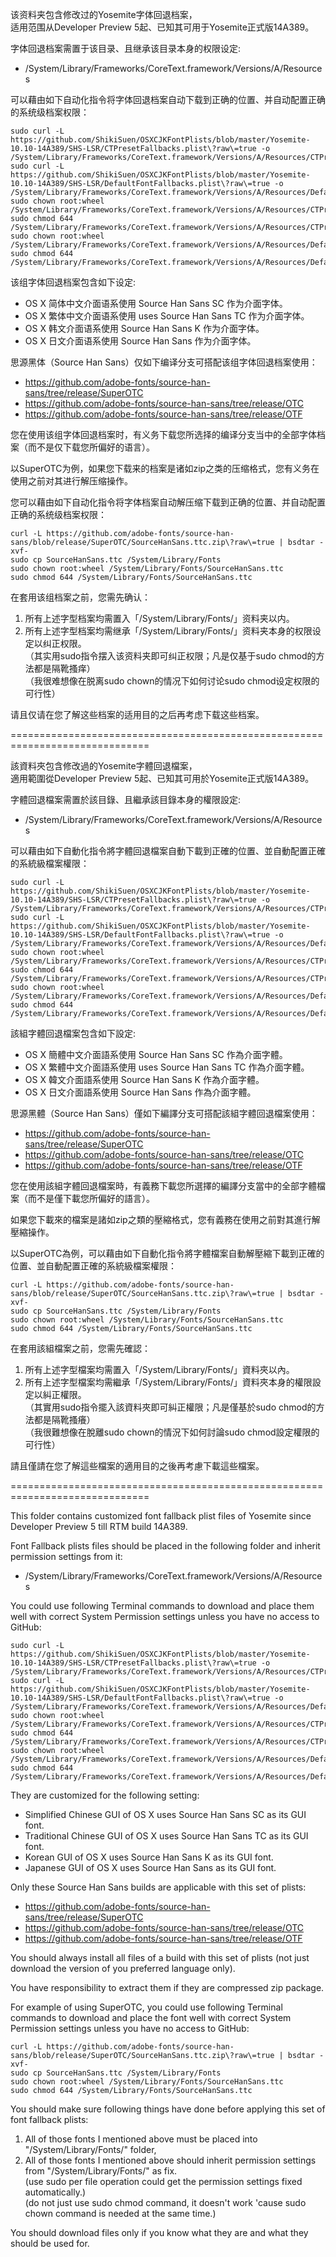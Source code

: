 该资料夹包含修改过的Yosemite字体回退档案，<br>
适用范围从Developer Preview 5起、已知其可用于Yosemite正式版14A389。<br>

字体回退档案需置于该目录、且继承该目录本身的权限设定:<br>
- /System/Library/Frameworks/CoreText.framework/Versions/A/Resources<br>

可以藉由如下自动化指令将字体回退档案自动下载到正确的位置、并自动配置正确的系统级档案权限：<br>
<pre><code>sudo curl -L https://github.com/ShikiSuen/OSXCJKFontPlists/blob/master/Yosemite-10.10-14A389/SHS-LSR/CTPresetFallbacks.plist\?raw\=true -o /System/Library/Frameworks/CoreText.framework/Versions/A/Resources/CTPresetFallbacks.plist
sudo curl -L https://github.com/ShikiSuen/OSXCJKFontPlists/blob/master/Yosemite-10.10-14A389/SHS-LSR/DefaultFontFallbacks.plist\?raw\=true -o /System/Library/Frameworks/CoreText.framework/Versions/A/Resources/DefaultFontFallbacks.plist
sudo chown root:wheel /System/Library/Frameworks/CoreText.framework/Versions/A/Resources/CTPresetFallbacks.plist
sudo chmod 644 /System/Library/Frameworks/CoreText.framework/Versions/A/Resources/CTPresetFallbacks.plist
sudo chown root:wheel /System/Library/Frameworks/CoreText.framework/Versions/A/Resources/DefaultFontFallbacks.plist
sudo chmod 644 /System/Library/Frameworks/CoreText.framework/Versions/A/Resources/DefaultFontFallbacks.plist</code></pre>

该组字体回退档案包含如下设定:<br>

- OS X 简体中文介面语系使用 Source Han Sans SC 作为介面字体。<br>
- OS X 繁体中文介面语系使用 uses Source Han Sans TC 作为介面字体。<br>
- OS X 韩文介面语系使用 Source Han Sans K 作为介面字体。<br>
- OS X 日文介面语系使用 Source Han Sans 作为介面字体。<br>

思源黑体（Source Han Sans）仅如下编译分支可搭配该组字体回退档案使用：<br>
- https://github.com/adobe-fonts/source-han-sans/tree/release/SuperOTC <br>
- https://github.com/adobe-fonts/source-han-sans/tree/release/OTC <br>
- https://github.com/adobe-fonts/source-han-sans/tree/release/OTF <br>

您在使用该组字体回退档案时，有义务下载您所选择的编译分支当中的全部字体档案（而不是仅下载您所偏好的语言）。<br>

以SuperOTC为例，如果您下载来的档案是诸如zip之类的压缩格式，您有义务在使用之前对其进行解压缩操作。<br>

您可以藉由如下自动化指令将字体档案自动解压缩下载到正确的位置、并自动配置正确的系统级档案权限：<br>
<pre><code>curl -L https://github.com/adobe-fonts/source-han-sans/blob/release/SuperOTC/SourceHanSans.ttc.zip\?raw\=true | bsdtar -xvf-
sudo cp SourceHanSans.ttc /System/Library/Fonts
sudo chown root:wheel /System/Library/Fonts/SourceHanSans.ttc
sudo chmod 644 /System/Library/Fonts/SourceHanSans.ttc</code></pre>

在套用该组档案之前，您需先确认：<br>

1. 所有上述字型档案均需置入「/System/Library/Fonts/」资料夹以内。<br>
2. 所有上述字型档案均需继承「/System/Library/Fonts/」资料夹本身的权限设定以纠正权限。<br>
（其实用sudo指令摆入该资料夹即可纠正权限；凡是仅基于sudo chmod的方法都是隔靴搔痒）<br>
（我很难想像在脱离sudo chown的情况下如何讨论sudo chmod设定权限的可行性）<br>

请且仅请在您了解这些档案的适用目的之后再考虑下载这些档案。<br>

==============================================================================<br>

該資料夾包含修改過的Yosemite字體回退檔案，<br>
適用範圍從Developer Preview 5起、已知其可用於Yosemite正式版14A389。<br>

字體回退檔案需置於該目錄、且繼承該目錄本身的權限設定:<br>
- /System/Library/Frameworks/CoreText.framework/Versions/A/Resources<br>

可以藉由如下自動化指令將字體回退檔案自動下載到正確的位置、並自動配置正確的系統級檔案權限：<br>
<pre><code>sudo curl -L https://github.com/ShikiSuen/OSXCJKFontPlists/blob/master/Yosemite-10.10-14A389/SHS-LSR/CTPresetFallbacks.plist\?raw\=true -o /System/Library/Frameworks/CoreText.framework/Versions/A/Resources/CTPresetFallbacks.plist
sudo curl -L https://github.com/ShikiSuen/OSXCJKFontPlists/blob/master/Yosemite-10.10-14A389/SHS-LSR/DefaultFontFallbacks.plist\?raw\=true -o /System/Library/Frameworks/CoreText.framework/Versions/A/Resources/DefaultFontFallbacks.plist
sudo chown root:wheel /System/Library/Frameworks/CoreText.framework/Versions/A/Resources/CTPresetFallbacks.plist
sudo chmod 644 /System/Library/Frameworks/CoreText.framework/Versions/A/Resources/CTPresetFallbacks.plist
sudo chown root:wheel /System/Library/Frameworks/CoreText.framework/Versions/A/Resources/DefaultFontFallbacks.plist
sudo chmod 644 /System/Library/Frameworks/CoreText.framework/Versions/A/Resources/DefaultFontFallbacks.plist</code></pre>

該組字體回退檔案包含如下設定:<br>

- OS X 簡體中文介面語系使用 Source Han Sans SC 作為介面字體。<br>
- OS X 繁體中文介面語系使用 uses Source Han Sans TC 作為介面字體。<br>
- OS X 韓文介面語系使用 Source Han Sans K 作為介面字體。<br>
- OS X 日文介面語系使用 Source Han Sans 作為介面字體。<br>

思源黑體（Source Han Sans）僅如下編譯分支可搭配該組字體回退檔案使用：<br>
- https://github.com/adobe-fonts/source-han-sans/tree/release/SuperOTC <br>
- https://github.com/adobe-fonts/source-han-sans/tree/release/OTC <br>
- https://github.com/adobe-fonts/source-han-sans/tree/release/OTF <br>

您在使用該組字體回退檔案時，有義務下載您所選擇的編譯分支當中的全部字體檔案（而不是僅下載您所偏好的語言）。<br>

如果您下載來的檔案是諸如zip之類的壓縮格式，您有義務在使用之前對其進行解壓縮操作。<br>

以SuperOTC為例，可以藉由如下自動化指令將字體檔案自動解壓縮下載到正確的位置、並自動配置正確的系統級檔案權限：<br>
<pre><code>curl -L https://github.com/adobe-fonts/source-han-sans/blob/release/SuperOTC/SourceHanSans.ttc.zip\?raw\=true | bsdtar -xvf-
sudo cp SourceHanSans.ttc /System/Library/Fonts
sudo chown root:wheel /System/Library/Fonts/SourceHanSans.ttc
sudo chmod 644 /System/Library/Fonts/SourceHanSans.ttc</code></pre>

在套用該組檔案之前，您需先確認：<br>

1. 所有上述字型檔案均需置入「/System/Library/Fonts/」資料夾以內。<br>
2. 所有上述字型檔案均需繼承「/System/Library/Fonts/」資料夾本身的權限設定以糾正權限。<br>
（其實用sudo指令擺入該資料夾即可糾正權限；凡是僅基於sudo chmod的方法都是隔靴搔癢）<br>
（我很難想像在脫離sudo chown的情況下如何討論sudo chmod設定權限的可行性）<br>

請且僅請在您了解這些檔案的適用目的之後再考慮下載這些檔案。<br>

==============================================================================<br>

This folder contains customized font fallback plist files of Yosemite since Developer Preview 5 till RTM build 14A389.<br>

Font Fallback plists files should be placed in the following folder and inherit permission settings from it:<br>
- /System/Library/Frameworks/CoreText.framework/Versions/A/Resources<br>

You could use following Terminal commands to download and place them well with correct System Permission settings unless you have no access to GitHub:<br>

<pre><code>sudo curl -L https://github.com/ShikiSuen/OSXCJKFontPlists/blob/master/Yosemite-10.10-14A389/SHS-LSR/CTPresetFallbacks.plist\?raw\=true -o /System/Library/Frameworks/CoreText.framework/Versions/A/Resources/CTPresetFallbacks.plist
sudo curl -L https://github.com/ShikiSuen/OSXCJKFontPlists/blob/master/Yosemite-10.10-14A389/SHS-LSR/DefaultFontFallbacks.plist\?raw\=true -o /System/Library/Frameworks/CoreText.framework/Versions/A/Resources/DefaultFontFallbacks.plist
sudo chown root:wheel /System/Library/Frameworks/CoreText.framework/Versions/A/Resources/CTPresetFallbacks.plist
sudo chmod 644 /System/Library/Frameworks/CoreText.framework/Versions/A/Resources/CTPresetFallbacks.plist
sudo chown root:wheel /System/Library/Frameworks/CoreText.framework/Versions/A/Resources/DefaultFontFallbacks.plist
sudo chmod 644 /System/Library/Frameworks/CoreText.framework/Versions/A/Resources/DefaultFontFallbacks.plist</code></pre>

They are customized for the following setting:<br>

- Simplified Chinese GUI of OS X uses Source Han Sans SC as its GUI font.<br>
- Traditional Chinese GUI of OS X uses Source Han Sans TC as its GUI font.<br>
- Korean GUI of OS X uses Source Han Sans K as its GUI font.<br>
- Japanese GUI of OS X uses Source Han Sans as its GUI font.<br>

Only these Source Han Sans builds are applicable with this set of plists:<br>
- https://github.com/adobe-fonts/source-han-sans/tree/release/SuperOTC <br>
- https://github.com/adobe-fonts/source-han-sans/tree/release/OTC <br>
- https://github.com/adobe-fonts/source-han-sans/tree/release/OTF <br>

You should always install all files of a build with this set of plists (not just download the version of you preferred language only).<br>

You have responsibility to extract them if they are compressed zip package.<br>

For example of using SuperOTC, you could use following Terminal commands to download and place the font well with correct System Permission settings unless you have no access to GitHub:<br>
<pre><code>curl -L https://github.com/adobe-fonts/source-han-sans/blob/release/SuperOTC/SourceHanSans.ttc.zip\?raw\=true | bsdtar -xvf-
sudo cp SourceHanSans.ttc /System/Library/Fonts
sudo chown root:wheel /System/Library/Fonts/SourceHanSans.ttc
sudo chmod 644 /System/Library/Fonts/SourceHanSans.ttc</code></pre>

You should make sure following things have done before applying this set of font fallback plists:<br>

1. All of those fonts I mentioned above must be placed into "/System/Library/Fonts/" folder,<br>
2. All of those fonts I mentioned above should inherit permission settings from "/System/Library/Fonts/" as fix.<br>
(use sudo per file operation could get the permission settings fixed automatically.)<br>
(do not just use sudo chmod command, it doesn't work 'cause sudo chown command is needed at the same time.)<br>

You should download files only if you know what they are and what they should be used for.<br>
